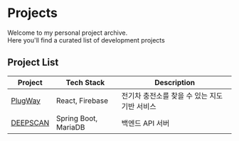 # Projects

Welcome to my personal project archive.  
Here you'll find a curated list of development projects

## Project List

| Project | Tech Stack | Description |
|--------|------------|-------------|
| [PlugWay](./plugway/README.md) | React, Firebase | 전기차 충전소를 찾을 수 있는 지도 기반 서비스 |
| [DEEPSCAN](./deepscan/README.md) | Spring Boot, MariaDB | 백엔드 API 서버 |
